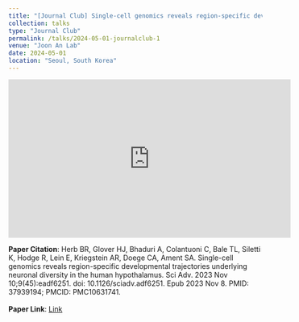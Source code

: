 ```yaml
---
title: "[Journal Club] Single-cell genomics reveals region-specific developmental trajectories underlying neuronal diversity in the human hypothalamus"
collection: talks
type: "Journal Club"
permalink: /talks/2024-05-01-journalclub-1
venue: "Joon An Lab"
date: 2024-05-01
location: "Seoul, South Korea"
---
```

<iframe width="560" height="315" src="https://www.youtube.com/embed/h6cPGjzS2J0" 
        title="YouTube video player" frameborder="0" 
        allow="accelerometer; autoplay; clipboard-write; encrypted-media; gyroscope; picture-in-picture" 
        allowfullscreen>
</iframe>

**Paper Citation**: Herb BR, Glover HJ, Bhaduri A, Colantuoni C, Bale TL, Siletti K, Hodge R, Lein E, Kriegstein AR, Doege CA, Ament SA. Single-cell genomics reveals region-specific developmental trajectories underlying neuronal diversity in the human hypothalamus. Sci Adv. 2023 Nov 10;9(45):eadf6251. doi: 10.1126/sciadv.adf6251. Epub 2023 Nov 8. PMID: 37939194; PMCID: PMC10631741. <br><br>
**Paper Link**: [Link](https://www.science.org/doi/10.1126/sciadv.adf6251)